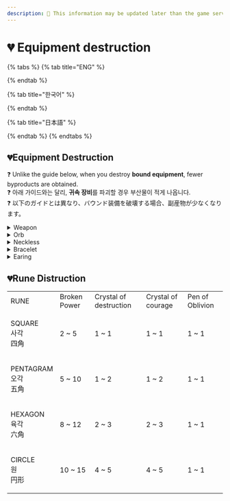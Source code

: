 ```yaml
---
description: 🛑 This information may be updated later than the game server data.
---
```


# 💔 Equipment destruction

{% tabs %}
{% tab title="ENG" %}

{% endtab %}

{% tab title="한국어" %}

{% endtab %}

{% tab title="日本語" %}

{% endtab %}
{% endtabs %}

## 💔Equipment Destruction

❓ Unlike the guide below, when you destroy **bound equipment**, fewer byproducts are obtained.\
❓ 아래 가이드와는 달리, **귀속 장비**를 파괴할 경우 부산물이 적게 나옵니다.\
❓ 以下のガイドとは異なり、バウンド装備を破壊する場合、副産物が少なくなります。

<details>

<summary>Weapon</summary>

**Wooden sword**:&#x20;

🔹Gold: 1 \~ 1 🔹Broken Power: 1 \~ 1 (100%) 🔹Crystal of destruction: 1 \~ 1 (10%) 🔹Crystal of courage: 1 \~ 1 (10%)

**Bronze sword**:&#x20;

🔹Gold: 5 \~ 10 🔹Broken Power: 1 \~ 2 (100%) 🔹Crystal of destruction: 1 \~ 2 (10%) 🔹Crystal of courage: 1 \~ 2 (10%)

**Steel sword**:&#x20;

🔹Gold: 50 \~ 200 🔹Broken Power: 2 \~ 3 (100%) 🔹Arena seal: 1 \~ 2 (5%) 🔹Crystal of destruction: 1 \~ 2 (15%) 🔹Crystal of courage: 1 \~ 2 (15%)

**Flamberg:**&#x20;

🔹Gold: 500 \~ 1000 🔹Broken Power: 5 \~ 8 (100%) 🔹Arena seal: 1 \~ 3 (10%) 🔹Crystal of destruction: 3 \~ 4 (50%) 🔹Crystal of courage: 3 \~ 4 (50%)

**Paladin's Sword:**

🔹Gold: 2000 \~ 5000 🔹Broken Power: 10 \~ 15 (100%) 🔹Arena seal: 1 \~ 4 (20%) 🔹Crystal of destruction: 5 \~ 7 (80%) 🔹Crystal of courage: 5 \~ 7 (80%)

**Orc eye:**&#x20;

🔹Gold: 25000 \~ 40000 🔹Broken Power: 40 \~ 50 (100%) 🔹Arena seal: 2 \~ 5 (50%) 🔹Crystal of destruction: 8 \~ 10 (100%) 🔹Crystal of courage: 8 \~ 10 (100%)

**Damascus:**

🔹Gold: 50000 \~ 70000 🔹Broken Power: 60 \~ 80 (100%) 🔹Arena seal: 3 \~ 6 (60%) 🔹Crystal of destruction: 15 \~ 20 (100%) 🔹Crystal of courage: 15 \~ 20 (100%)

**Savage Sword**:&#x20;

🔹Gold: 80000 \~ 100000 🔹Broken Power: 120 \~ 200 (100%) 🔹Arena seal: 4 \~ 7 (80%) 🔹Crystal of destruction: 25 \~ 40 (100%) 🔹Crystal of courage: 25 \~ 40 (100%)

**Oracle Sword**:&#x20;

🔹Gold: 120000 \~ 200000 🔹Broken Power: 400 \~ 500 (100%) 🔹**Mystic stone :** 1 \~ 1 (5%) 🔹Arena seal: 5 \~ 8 (100%) 🔹Crystal of destruction: 70 \~ 80 (100%) 🔹Crystal of courage: 70 \~ 80 (100%)

**Devil's sword:**&#x20;

🔹Gold: 300000 \~ 400000 🔹Broken Power: 600 \~ 700 (100%) 🔹**Mystic stone :** 1 \~ 1 (20%) 🔹Arena seal: 10 \~ 10 (100%) 🔹Crystal of destruction: 100 \~ 200 (100%) 🔹Crystal of courage: 100 \~ 200 (100%)

**Awakening Darkness :**

🔹Gold: 800000 \~ 1000000 🔹Broken Power: 1000 \~ 1200 (100%) 🔹**Mystic stone :** 1 \~ 2 (30%) 🔹Arena seal: 12 \~ 12 (100%) 🔹Crystal of destruction: 360 \~ 500 (100%) 🔹Crystal of courage: 360 \~ 500 (100%)

**Sword of light**:&#x20;

🔹Gold: 1500000 \~ 2000000 🔹Broken Power: 1500 \~ 2000 (100%) 🔹**Mystic stone :** 2 \~ 3 (40%) 🔹Arena seal: 14 \~ 14 (100%) 🔹Crystal of destruction: 700 \~ 800 (100%) 🔹Crystal of courage: 700 \~ 800 (100%)

</details>

<details>

<summary>Orb</summary>

**Orb of Wind**:&#x20;

🔹Gold: 1 \~ 1 🔹Broken Power: 1 \~ 1 (100%) 🔹Crystal of destruction: 1 \~ 1 (10%) 🔹Crystal of courage: 1 \~ 1 (10%)

**Dark Orb**:&#x20;

🔹Gold: 5 \~ 10 🔹Broken Power: 1 \~ 2 (100%) 🔹Crystal of destruction: 1 \~ 2 (10%) 🔹Crystal of courage: 1 \~ 2 (10%)

**Abyssal Orb**:&#x20;

🔹Gold: 50 \~ 200 🔹Broken Power: 2 \~ 3 (100%) 🔹Arena seal: 1 \~ 2 (5%) 🔹Crystal of destruction: 1 \~ 2 (15%) 🔹Crystal of courage: 1 \~ 2 (15%)

**Orb of Clarity**:&#x20;

🔹Gold: 500 \~ 1000 🔹Broken Power: 5 \~ 8 (100%) 🔹Arena seal: 1 \~ 3 (10%) 🔹Crystal of destruction: 3 \~ 4 (50%) 🔹Crystal of courage: 3 \~ 4 (50%)

**Wind of Fire**:&#x20;

🔹Gold: 2000 \~ 5000 🔹Broken Power: 10 \~ 15 (100%) 🔹Arena seal: 1 \~ 4 (20%) 🔹Crystal of destruction: 5 \~ 7 (80%) 🔹Crystal of courage: 5 \~ 7 (80%)

**Wings of Light**:&#x20;

🔹Gold: 25000 \~ 40000 🔹Broken Power: 40 \~ 50 (100%) 🔹Arena seal: 2 \~ 5 (50%) 🔹Crystal of destruction: 8 \~ 10 (100%) 🔹Crystal of courage: 8 \~ 10 (100%)

**Explosion Energy**:&#x20;

🔹Gold: 50000 \~ 70000 🔹Broken Power: 60 \~ 80 (100%) 🔹Arena seal: 3 \~ 6 (60%) 🔹Crystal of destruction: 15 \~ 20 (100%) 🔹Crystal of courage: 15 \~ 20 (100%)

**Devil's Hand**:&#x20;

🔹Gold: 85000 \~ 105000 🔹Broken Power: 120 \~ 200 (100%) 🔹Arena seal: 4 \~ 7 (80%) 🔹Crystal of destruction: 25 \~ 40 (100%) 🔹Crystal of courage: 25 \~ 40 (100%)

**Devil's Wings**:&#x20;

🔹Gold: 150000 \~ 250000 🔹Broken Power: 400 \~ 500 (100%) 🔹**Mystic stone:** 1 \~ 1 (8%) 🔹Arena seal: 5 \~ 8 (100%) 🔹Crystal of destruction: 70 \~ 80 (100%) 🔹Crystal of courage: 70 \~ 80 (100%)

**Orb of Judgment**:&#x20;

🔹Gold: 400000 \~ 500000 🔹Broken Power: 600 \~ 700 (100%) 🔹**Mystic stone:** 1 \~ 1 (20%) 🔹Arena seal: 10 \~ 10 (100%) 🔹Crystal of destruction: 100 \~ 200 (100%) 🔹Crystal of courage: 100 \~ 200 (100%)

**Rainbow**:&#x20;

🔹Gold: 800000 \~ 1000000 🔹Broken Power: 1000 \~ 1200 (100%) 🔹**Mystic stone:** 1 \~ 2 (30%) 🔹Arena seal: 12 \~ 12 (100%) 🔹Crystal of destruction: 360 \~ 500 (100%) 🔹Crystal of courage: 360 \~ 500 (100%)

**Water Wrath**:&#x20;

🔹Gold: 1500000 \~ 2000000 🔹Broken Power: 1500 \~ 2000 (100%) 🔹**Mystic stone:** 2 \~ 3 (40%) 🔹Arena seal: 14 \~ 14 (100%) 🔹Crystal of destruction: 700 \~ 800 (100%) 🔹Crystal of courage: 700 \~ 800 (100%)

</details>

<details>

<summary>Neckless</summary>

**Crystal Necklace**:&#x20;

🔹Gold: 1 \~ 1 🔹Broken Power: 1 \~ 1 (100%) 🔹Crystal of destruction: 1 \~ 1 (10%) 🔹Crystal of courage: 1 \~ 1 (10%)

**Adventurer's Necklace**:&#x20;

🔹Gold: 3 \~ 8 🔹Broken Power: 1 \~ 1 (100%) 🔹Crystal of destruction: 1 \~ 1 (10%) 🔹Crystal of courage: 1 \~ 1 (10%)

**Mage's Necklace**:&#x20;

🔹Gold: 30 \~ 100 🔹Broken Power: 1 \~ 1 (100%) 🔹Arena seal: 1 \~ 1 (3%) 🔹Crystal of destruction: 1 \~ 2 (15%) 🔹Crystal of courage: 1 \~ 2 (15%)

**Elf's Necklace**:&#x20;

🔹Gold: 300 \~ 500 🔹Broken Power: 2 \~ 4 (100%) 🔹Arena seal: 1 \~ 2 (8%) 🔹Crystal of destruction: 3 \~ 4 (30%) 🔹Crystal of courage: 3 \~ 4 (30%)

**Spirit's Necklace**:&#x20;

🔹Gold: 800 \~ 2000 🔹Broken Power: 6 \~ 10 (100%) 🔹Arena seal: 1 \~ 3 (10%) 🔹Crystal of destruction: 5 \~ 6 (50%) 🔹Crystal of courage: 5 \~ 6 (50%)

**Salamander's Necklace**:&#x20;

🔹Gold: 5000 \~ 10000 🔹Broken Power: 15 \~ 25 (100%) 🔹Arena seal: 2 \~ 4 (30%) 🔹Crystal of destruction: 7 \~ 8 (60%) 🔹Crystal of courage: 7 \~ 8 (60%)

**Inferno's Necklace**:&#x20;

🔹Gold: 20000 \~ 40000 🔹Broken Power: 30 \~ 40 (100%) 🔹Arena seal: 3 \~ 5 (40%) 🔹Crystal of destruction: 10 \~ 12 (70%) 🔹Crystal of courage: 10 \~ 12 (70%)

**Mermaid's Necklace**:&#x20;

🔹Gold: 60000 \~ 80000 🔹Broken Power: 50 \~ 60 (100%) 🔹Arena seal: 4 \~ 6 (60%) 🔹Crystal of destruction: 14 \~ 18 (80%) 🔹Crystal of courage: 14 \~ 18 (80%)

**Emperor's Necklace**:&#x20;

🔹Gold: 100000 \~ 150000 🔹Broken Power: 80 \~ 120 (100%) 🔹**Mystic stone:** 1 \~ 1 (3%) 🔹Arena seal: 5 \~ 7 (80%) 🔹Crystal of destruction: 20 \~ 25 (90%) 🔹Crystal of courage: 20 \~ 25 (90%)

**Necklace of Tears**:&#x20;

🔹Gold: 200000 \~ 300000 🔹Broken Power: 140 \~ 200 (100%) 🔹**Mystic stone:** 1 \~ 1 (8%) 🔹Arena seal: 8 \~ 9 (100%) 🔹Crystal of destruction: 40 \~ 60 (100%) 🔹Crystal of courage: 40 \~ 60 (100%)

**Star Necklace**:&#x20;

🔹Gold: 400000 \~ 600000 🔹Broken Power: 220 \~ 300 (100%) 🔹**Mystic stone:** 1 \~ 1 (12%) 🔹Arena seal: 10 \~ 12 (100%) 🔹Crystal of destruction: 80 \~ 100 (100%) 🔹Crystal of courage: 80 \~ 100 (100%)

**Butterfly Necklace**:&#x20;

🔹Gold: 700000 \~ 800000 🔹Broken Power: 350 \~ 450 (100%) 🔹**Mystic stone:** 1 \~ 2 (20%) 🔹Arena seal: 13 \~ 13 (100%) 🔹Crystal of destruction: 150 \~ 250 (100%) 🔹Crystal of courage: 150 \~ 250 (100%)

</details>

<details>

<summary>Bracelet</summary>

**Crystal Bracelet**:&#x20;

🔹Gold: 1 \~ 1 🔹Broken Power: 1 \~ 1 (100%) 🔹Crystal of destruction: 1 \~ 1 (10%) 🔹Crystal of courage: 1 \~ 1 (10%)

**Adventurer's Bracelet**:&#x20;

🔹Gold: 3 \~ 8 🔹Broken Power: 1 \~ 1 (100%) 🔹Crystal of destruction: 1 \~ 1 (10%) 🔹Crystal of courage: 1 \~ 1 (10%)

**Mage's Bracelet**:&#x20;

🔹Gold: 30 \~ 100 🔹Broken Power: 1 \~ 1 (100%) 🔹Arena seal: 1 \~ 1 (3%) 🔹Crystal of destruction: 1 \~ 2 (15%) 🔹Crystal of courage: 1 \~ 2 (15%)

**Elf's Bracelet**:&#x20;

🔹Gold: 300 \~ 500 🔹Broken Power: 2 \~ 4 (100%) 🔹Arena seal: 1 \~ 2 (8%) 🔹Crystal of destruction: 3 \~ 4 (30%) 🔹Crystal of courage: 3 \~ 4 (30%)

**Spirit's Bracelet**:&#x20;

🔹Gold: 800 \~ 2000 🔹Broken Power: 6 \~ 10 (100%) 🔹Arena seal: 1 \~ 3 (10%) 🔹Crystal of destruction: 5 \~ 6 (50%) 🔹Crystal of courage: 5 \~ 6 (50%)

**Salamander's Bracelet**:&#x20;

🔹Gold: 5000 \~ 10000 🔹Broken Power: 15 \~ 25 (100%) 🔹Arena seal: 2 \~ 4 (30%) 🔹Crystal of destruction: 7 \~ 8 (60%) 🔹Crystal of courage: 7 \~ 8 (60%)

**Inferno's Bracelet**:&#x20;

🔹Gold: 20000 \~ 40000 🔹Broken Power: 30 \~ 40 (100%) 🔹Arena seal: 3 \~ 5 (40%) 🔹Crystal of destruction: 10 \~ 12 (70%) 🔹Crystal of courage: 10 \~ 12 (70%)

**Mermaid's Bracelet**:&#x20;

🔹Gold: 60000 \~ 80000 🔹Broken Power: 50 \~ 60 (100%) 🔹Arena seal: 4 \~ 6 (60%) 🔹Crystal of destruction: 14 \~ 18 (80%) 🔹Crystal of courage: 14 \~ 18 (80%)

**Emperor's Bracelet**:&#x20;

🔹Gold: 100000 \~ 150000 🔹Broken Power: 80 \~ 120 (100%) 🔹**Mystic stone:** 1 \~ 1 (3%) 🔹Arena seal: 5 \~ 7 (80%) 🔹Crystal of destruction: 20 \~ 25 (90%) 🔹Crystal of courage: 20 \~ 25 (90%)

**Bracelet of Tears**:&#x20;

🔹Gold: 200000 \~ 300000 🔹Broken Power: 140 \~ 200 (100%) 🔹**Mystic stone:** 1 \~ 1 (8%) 🔹Arena seal: 8 \~ 9 (100%) 🔹Crystal of destruction: 40 \~ 60 (100%) 🔹Crystal of courage: 40 \~ 60 (100%)

**Star Bracelet**:&#x20;

🔹Gold: 400000 \~ 600000 🔹Broken Power: 220 \~ 300 (100%) 🔹**Mystic stone:** 1 \~ 1 (12%) 🔹Arena seal: 10 \~ 12 (100%) 🔹Crystal of destruction: 80 \~ 100 (100%) 🔹Crystal of courage: 80 \~ 100 (100%)

**Butterfly Bracelet**:&#x20;

🔹Gold: 700000 \~ 800000 🔹Broken Power: 350 \~ 450 (100%) 🔹**Mystic stone:** 1 \~ 2 (20%) 🔹Arena seal: 13 \~ 13 (100%) 🔹Crystal of destruction: 150 \~ 250 (100%) 🔹Crystal of courage: 150 \~ 250 (100%)

</details>

<details>

<summary>Earing</summary>

**Crystal Earrings**:&#x20;

🔹Gold: 1 \~ 1 🔹Broken Power: 1 \~ 1 (100%) 🔹Crystal of destruction: 1 \~ 1 (10%) 🔹Crystal of courage: 1 \~ 1 (10%)

**Mage's Earrings**:&#x20;

🔹Gold: 30 \~ 100 🔹Broken Power: 1 \~ 1 (100%) 🔹Arena seal: 1 \~ 2 (3%) 🔹Crystal of destruction: 1 \~ 2 (15%) 🔹Crystal of courage: 1 \~ 2 (15%)

**Spirit's Earrings**:&#x20;

🔹Gold: 800 \~ 2000 🔹Broken Power: 6 \~ 10 (100%) 🔹Arena seal: 1 \~ 3 (10%) 🔹Crystal of destruction: 5 \~ 6 (50%) 🔹Crystal of courage: 5 \~ 6 (50%)

**Earrings of Inferno**:&#x20;

🔹Gold: 20000 \~ 40000 🔹Broken Power: 30 \~ 40 (100%) 🔹Arena seal: 3 \~ 5 (40%) 🔹Crystal of destruction: 10 \~ 12 (70%) 🔹Crystal of courage: 10 \~ 12 (70%)

**Emperor's Earrings**:&#x20;

🔹Gold: 100000 \~ 150000 🔹Broken Power: 80 \~ 120 (100%) 🔹**Mystic stone:** 1 \~ 1 (3%) 🔹Arena seal: 5 \~ 7 (80%) 🔹Crystal of destruction: 20 \~ 25 (90%) 🔹Crystal of courage: 20 \~ 25 (90%)

**Star Earrings**:&#x20;

🔹Gold: 400000 \~ 600000 🔹Broken Power: 220 \~ 300 (100%) 🔹**Mystic stone:** 1 \~ 1 (12%) 🔹Arena seal: 10 \~ 12 (100%) 🔹Crystal of destruction: 80 \~ 100 (100%) 🔹Crystal of courage: 80 \~ 100 (100%)

**Butterfly Earrings**:&#x20;

🔹Gold: 700000 \~ 800000 🔹Broken Power: 350 \~ 450 (100%) 🔹**Mystic stone:** 1 \~ 2 (20%) 🔹Arena seal: 13 \~ 13 (100%) 🔹Crystal of destruction: 150 \~ 250 (100%) 🔹Crystal of courage: 150 \~ 250 (100%)

</details>

## 💔Rune Distruction



|                              |              |                        |                    |                 |
| ---------------------------- | ------------ | ---------------------- | ------------------ | --------------- |
| RUNE                         | Broken Power | Crystal of destruction | Crystal of courage | Pen of Oblivion |
| <p>SQUARE<br>사각<br>四角</p>    | 2 \~ 5       | 1 \~ 1                 | 1 \~ 1             | 1 \~ 1          |
| <p>PENTAGRAM<br>오각<br>五角</p> | 5 \~ 10      | 1 \~ 2                 | 1 \~ 2             | 1 \~ 1          |
| <p>HEXAGON<br>육각<br>六角</p>   | 8 \~ 12      | 2 \~ 3                 | 2 \~ 3             | 1 \~ 1          |
| <p>CIRCLE<br>원<br>円形</p>     | 10 \~ 15     | 4 \~ 5                 | 4 \~ 5             | 1 \~ 1          |



